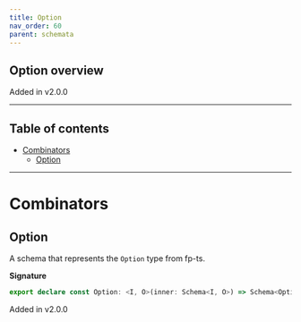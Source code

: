 ```yaml
---
title: Option
nav_order: 60
parent: schemata
---
```


## Option overview

Added in v2.0.0

---

<h2 class="text-delta">Table of contents</h2>

- [Combinators](#combinators)
  - [Option](#option)

---

# Combinators

## Option

A schema that represents the `Option` type from fp-ts.

**Signature**

```ts
export declare const Option: <I, O>(inner: Schema<I, O>) => Schema<Option_<I>, Option_<O>>
```

Added in v2.0.0
